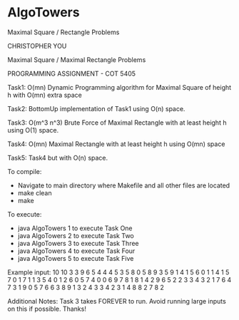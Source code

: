 # AlgoTowers
Maximal Square / Rectangle Problems

CHRISTOPHER YOU

Maximal Square / Maximal Rectangle Problems

PROGRAMMING ASSIGNMENT - COT 5405

Task1: O(mn) Dynamic Programming algorithm for Maximal Square of height h with O(mn) extra space

Task2: BottomUp implementation of Task1 using O(n) space.

Task3: O(m^3 n^3) Brute Force of Maximal Rectangle with at least height h using O(1) space.

Task4: O(mn) Maximal Rectangle with at least height h using O(mn) space

Task5: Task4 but with O(n) space.

To compile:
- Navigate to main directory where Makefile and all other files are located
- make clean
- make

To execute:
- java AlgoTowers 1 to execute Task One
- java AlgoTowers 2 to execute Task Two
- java AlgoTowers 3 to execute Task Three
- java AlgoTowers 4 to execute Task Four
- java AlgoTowers 5 to execute Task Five

Example input:
10 10 3
3 9 6 5 4 4 4 5 3 5
8 0 5 8 9 3 5 9 1 4
1 5 6 0 1 1 4 1 5 7
0 1 7 1 1 3 5 4 0 1
2 6 0 5 7 4 0 0 6 9
7 8 1 8 1 4 2 9 6 5
2 2 3 3 4 3 2 1 7 6
4 7 3 1 9 0 5 7 6 6
3 8 9 1 3 2 4 3 3 4
2 3 1 4 8 8 2 7 8 2

Additional Notes:
Task 3 takes FOREVER to run.  Avoid running large inputs on this if possible.
Thanks!
